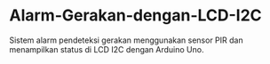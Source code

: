 # Alarm-Gerakan-dengan-LCD-I2C
Sistem alarm pendeteksi gerakan menggunakan sensor PIR dan menampilkan status di LCD I2C dengan Arduino Uno.
